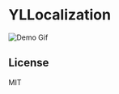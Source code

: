 # YLLocalization

![Demo Gif](https://raw.githubusercontent.com/ismaelliang/YLLocalization/master/YLLocalization.gif)


License
----

MIT